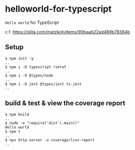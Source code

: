 # helloworld-for-typescript

`Hello world` for TypeScript

c.f. https://qiita.com/matzkoh/items/90baab22ad489b78384b

## Setup

```
$ npm init -y
..
$ npm i -D typescript rimraf
..
$ npm i -D @types/node
..
$ npm i -D jest @types/jest ts-jest
..
```

## build & test & view the coverage report

```
$ npm build
..
$ node -e "require('dist').main()"
Hello world
$ npm t
..
$ npx http-server -o coverage/lcov-report
..
```
